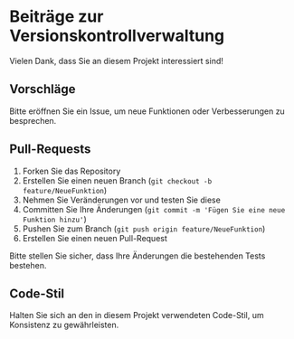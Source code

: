 # Beiträge zur Versionskontrollverwaltung

Vielen Dank, dass Sie an diesem Projekt interessiert sind!

## Vorschläge
Bitte eröffnen Sie ein Issue, um neue Funktionen oder Verbesserungen zu besprechen.

## Pull-Requests
1. Forken Sie das Repository
2. Erstellen Sie einen neuen Branch (`git checkout -b feature/NeueFunktion`)
3. Nehmen Sie Veränderungen vor und testen Sie diese
4. Committen Sie Ihre Änderungen (`git commit -m 'Fügen Sie eine neue Funktion hinzu'`)
5. Pushen Sie zum Branch (`git push origin feature/NeueFunktion`)
6. Erstellen Sie einen neuen Pull-Request

Bitte stellen Sie sicher, dass Ihre Änderungen die bestehenden Tests bestehen.

## Code-Stil
Halten Sie sich an den in diesem Projekt verwendeten Code-Stil, um Konsistenz zu gewährleisten.